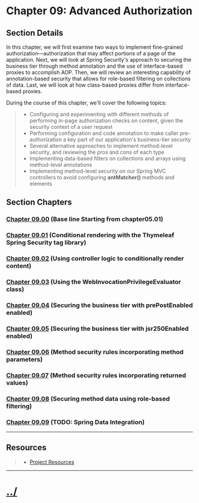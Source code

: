 # Chapter 09: Advanced Authorization


## Section Details

In this chapter, we will first examine two ways to implement fine-grained
authorization—authorization that may affect portions of a page of the application. 
Next, we will look at Spring Security's approach to securing the business tier through method annotation and the use of interface-based proxies to accomplish AOP. Then, we will review
an interesting capability of annotation-based security that allows for role-based filtering on
collections of data. Last, we will look at how class-based proxies differ from interface-based
proxies.

During the course of this chapter, we'll cover the following topics:
> * Configuring and experimenting with different methods of performing in-page authorization checks on content, given the security context of a user request
> * Performing configuration and code annotation to make caller pre-authorization a key part of our application's business-tier security
> * Several alternative approaches to implement method-level security, and reviewing the pros and cons of each type
> * Implementing data-based filters on collections and arrays using method-level annotations
> * Implementing method-level security on our Spring MVC controllers to avoid configuring **antMatcher()** methods and **_<intercept-url>_** elements


## Section Chapters

### [Chapter 09.00](./chapter09.00/README.md) (Base line Starting from chapter05.01)

### [Chapter 09.01](./chapter09.01/README.md) (Conditional rendering with the Thymeleaf Spring Security tag library)

### [Chapter 09.02](./chapter09.02/README.md) (Using controller logic to conditionally render content)

### [Chapter 09.03](./chapter09.03/README.md) (Using the WebInvocationPrivilegeEvaluator class)

### [Chapter 09.04](./chapter09.04/README.md) (Securing the business tier with prePostEnabled enabled)

### [Chapter 09.05](./chapter09.05/README.md) (Securing the business tier with jsr250Enabled enabled)

### [Chapter 09.06](./chapter09.06/README.md) (Method security rules incorporating method parameters)

### [Chapter 09.07](./chapter09.07/README.md) (Method security rules incorporating returned values)

### [Chapter 09.08](./chapter09.08/README.md) (Securing method data using role-based filtering)

### [Chapter 09.09](./chapter09.09/README.md) (TODO: Spring Data Integration)

---

## Resources
> * [Project Resources](../docs/resources.md)

---

# [../](../README.md)

